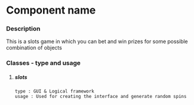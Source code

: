 # Component name
### Description

This is a slots game in which you can bet and win prizes for some possible combination of objects

### Classes - type and usage
1. ##### slots
    ```
    type : GUI & Logical framework
    usage : Used for creating the interface and generate random spins
    ```